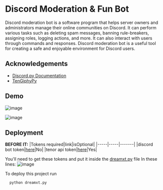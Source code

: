 # Discord Moderation & Fun Bot

Discord moderation bot is a software program that helps server owners and administrators manage their online communities on Discord. It can perform various tasks such as deleting spam messages, banning rule-breakers, assigning roles, logging actions, and more. It can also interact with users through commands and responses. Discord moderation bot is a useful tool for creating a safe and enjoyable environment for Discord users.

## Acknowledgements

 - [Discord.py Documentation](https://discordpy.readthedocs.io/en/stable/)
 - [TenGiphyPy](https://github.com/realSnosh/TenGiphPy)


## Demo

![image](https://github.com/mr-mods-yg/moderation-fun-bot-python/assets/62419230/0ae58e7e-43a9-47b2-a45a-a31ef919797c)
<br>

![image](https://github.com/mr-mods-yg/moderation-fun-bot-python/assets/62419230/c9c9443b-066b-4793-a1d6-3ae2c3f36186)


## Deployment
**BEFORE IT:**
|Tokens required|link|isOptional|
|-----|-----|-------|
|discord bot token|[here](https://discord.com/developers/applications)|No|
|tenor api token|[here](https://tenor.com/developer/dashboard)|Yes|

You'll need to get these tokens and put it inside the [dreamxt.py](https://github.com/mr-mods-yg/moderation-fun-bot-python/blob/main/dreamtx.py) file
In these lines:
![image](https://github.com/mr-mods-yg/moderation-fun-bot-python/assets/62419230/e290c284-7a5d-4250-b793-20ad4c542aab)


To deploy this project run

```bash
  python dreamxt.py
```



